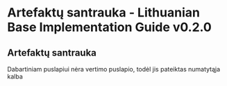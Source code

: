 # Artefaktų santrauka - Lithuanian Base Implementation Guide v0.2.0

## Artefaktų santrauka

 
Dabartiniam puslapiui nėra vertimo puslapio, todėl jis pateiktas numatytąja kalba 

